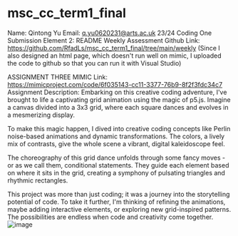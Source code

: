 # msc_cc_term1_final
Name: Qintong Yu
Email: q.yu0620231@arts.ac.uk
23/24 Coding One
Submission Element 2: README 
Weekly Assessment 
Github Link: https://github.com/RfadLs/msc_cc_term1_final/tree/main/weekly 
(Since I also designed an html page, which doesn't run well on mimic, I uploaded the code to github so that you can run it with Visual Studio)

ASSIGNMENT THREE MIMIC Link: 
https://mimicproject.com/code/6f035143-cc11-3377-76b9-8f2f3fdc34c7 
Assignment Description: 
Embarking on this creative coding adventure, I've brought to life a captivating grid animation using the magic of p5.js. Imagine a canvas divided into a 3x3 grid, where each square dances and evolves in a mesmerizing display.

To make this magic happen, I dived into creative coding concepts like Perlin noise-based animations and dynamic transformations. The colors, a lively mix of contrasts, give the whole scene a vibrant, digital kaleidoscope feel.

The choreography of this grid dance unfolds through some fancy moves - or as we call them, conditional statements. They guide each element based on where it sits in the grid, creating a symphony of pulsating triangles and rhythmic rectangles.

This project was more than just coding; it was a journey into the storytelling potential of code. To take it further, I'm thinking of refining the animations, maybe adding interactive elements, or exploring new grid-inspired patterns. The possibilities are endless when code and creativity come together.
![image](https://github.com/RfadLs/msc_cc_term1_final/assets/105151905/eee3b88a-dad7-472e-9549-ab55d4e6e53e)

